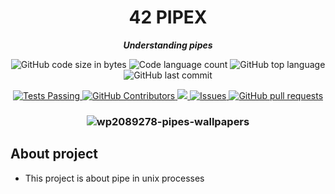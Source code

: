 <h1 align="center">
	42 PIPEX
</h1>

<p align="center">
	<b><i>  Understanding pipes </i></b><br>
<p align="center">
	<img alt="GitHub code size in bytes" src="https://img.shields.io/github/languages/code-size/joseph-el/42_pipex?color=lightblue" />
	<img alt="Code language count" src="https://img.shields.io/github/languages/count/joseph-el/42_pipex?color=yellow" />
	<img alt="GitHub top language" src="https://img.shields.io/github/languages/top/joseph-el/42_pipex?color=blue" />
	<img alt="GitHub last commit" src="https://img.shields.io/github/last-commit/joseph-el/42_pipex?color=green" />

</p>
  <p align="center">
    <a href="https://github.com/anuraghazra/github-readme-stats/actions">
      <img alt="Tests Passing" src="https://github.com/anuraghazra/github-readme-stats/workflows/Test/badge.svg" />
    </a>
    <a href="https://github.com/anuraghazra/github-readme-stats/graphs/contributors">
      <img alt="GitHub Contributors" src="https://img.shields.io/github/contributors/anuraghazra/github-readme-stats" />
    </a>
    <a href="https://codecov.io/gh/anuraghazra/github-readme-stats">
      <img src="https://codecov.io/gh/anuraghazra/github-readme-stats/branch/master/graph/badge.svg" />
    </a>
    <a href="https://github.com/anuraghazra/github-readme-stats/issues">
      <img alt="Issues" src="https://img.shields.io/github/issues/joseph-el/42_pipex?color=0088ff" />
    </a>
    <a href="https://github.com/anuraghazra/github-readme-stats/pulls">
      <img alt="GitHub pull requests" src="https://img.shields.io/github/issues-pr/joseph-el/42_pipex?color=0088ff" />
    </a>
  </p>
 
<h3 align="center">

![wp2089278-pipes-wallpapers](https://user-images.githubusercontent.com/80905157/211057797-292ffa74-d3cf-4590-a8d8-3784dff7582c.jpg)

</h3>

## About project
- This project is about pipe in unix processes 
